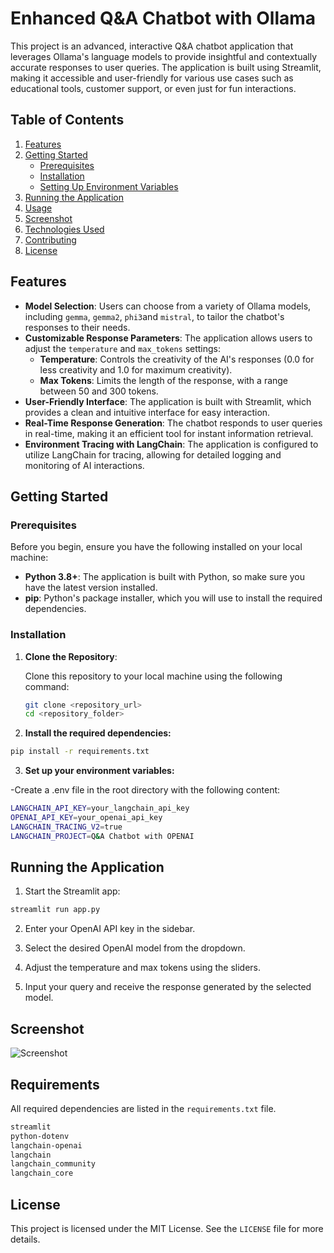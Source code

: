 # Enhanced Q&A Chatbot with Ollama

This project is an advanced, interactive Q&A chatbot application that leverages Ollama's language models to provide insightful and contextually accurate responses to user queries. The application is built using Streamlit, making it accessible and user-friendly for various use cases such as educational tools, customer support, or even just for fun interactions.

## Table of Contents

1. [Features](#features)
2. [Getting Started](#getting-started)
   - [Prerequisites](#prerequisites)
   - [Installation](#installation)
   - [Setting Up Environment Variables](#setting-up-environment-variables)
3. [Running the Application](#running-the-application)
4. [Usage](#usage)
5. [Screenshot](#screenshot)
6. [Technologies Used](#technologies-used)
7. [Contributing](#contributing)
8. [License](#license)

## Features

- **Model Selection**: Users can choose from a variety of Ollama models, including `gemma`, `gemma2`, `phi3`and `mistral`, to tailor the chatbot's responses to their needs.
- **Customizable Response Parameters**: The application allows users to adjust the `temperature` and `max_tokens` settings:
  - **Temperature**: Controls the creativity of the AI's responses (0.0 for less creativity and 1.0 for maximum creativity).
  - **Max Tokens**: Limits the length of the response, with a range between 50 and 300 tokens.
- **User-Friendly Interface**: The application is built with Streamlit, which provides a clean and intuitive interface for easy interaction.
- **Real-Time Response Generation**: The chatbot responds to user queries in real-time, making it an efficient tool for instant information retrieval.
- **Environment Tracing with LangChain**: The application is configured to utilize LangChain for tracing, allowing for detailed logging and monitoring of AI interactions.

## Getting Started

### Prerequisites

Before you begin, ensure you have the following installed on your local machine:

- **Python 3.8+**: The application is built with Python, so make sure you have the latest version installed.
- **pip**: Python's package installer, which you will use to install the required dependencies.

### Installation

1. **Clone the Repository**:

   Clone this repository to your local machine using the following command:

   ```bash
   git clone <repository_url>
   cd <repository_folder>
    ```
2. **Install the required dependencies:**

```bash
pip install -r requirements.txt
```

3. **Set up your environment variables:**

-Create a .env file in the root directory with the following content:
```bash 
LANGCHAIN_API_KEY=your_langchain_api_key
OPENAI_API_KEY=your_openai_api_key
LANGCHAIN_TRACING_V2=true
LANGCHAIN_PROJECT=Q&A Chatbot with OPENAI
```

## Running the Application
1. Start the Streamlit app:

```bash 
streamlit run app.py
```
2. Enter your OpenAI API key in the sidebar.

3. Select the desired OpenAI model from the dropdown.

4. Adjust the temperature and max tokens using the sliders.

5. Input your query and receive the response generated by the selected model.

## Screenshot

![Screenshot](Screenshot_24-08-28_185514.png)


## Requirements
All required dependencies are listed in the `requirements.txt` file.

```bash
streamlit
python-dotenv
langchain-openai
langchain
langchain_community
langchain_core
```

## License
This project is licensed under the MIT License. See the `LICENSE` file for more details.
